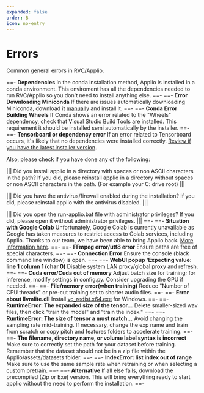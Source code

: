 ```yaml
---
expanded: false
order: B
icon: no-entry
---
```


# Errors 

Common general errors in RVC/Applio.

==- **Dependencies**
In the conda installation method, Applio is installed in a conda environment. This enviroment has all the dependencies needed to run RVC/Applio so you don't need to install anything else.
==-
==- **Error Downloading Miniconda**
If there are issues automatically downloading Miniconda, download it [manually](https://repo.anaconda.com/miniconda/Miniconda3-py39_23.9.0-0-Windows-x86_64.exe) and install it.
==-
==- **Conda Error Building Wheels**
If Conda shows an error related to the "Wheels" dependency, check that Visual Studio Build Tools are installed. This requirement it should be installed semi automatically by the installer.
==-
==- **Tensorboard or dependency error**
If an error related to Tensorboard occurs, it's likely that no dependencies were installed correctly. [Review if you have the latest installer version](/get-started\Installation.md).

Also, please check if you have done any of the following:

||| Did you install applio in a directory with spaces or non ASCII characters in the path?
If you did, please reinstall applio in a directory without spaces or non ASCII characters in the path. (For example your C: drive root)
|||

||| Did you have the antivirus/firewall enabled during the installation?
If you did, please reinstall applio with the antivirus disabled.
|||

||| Did you open the run-applio.bat file with administrator privileges?
If you did, please open it without administrator privileges.
|||
==-
==- **Situation with Google Colab**
Unfortunately, Google Colab is currently unavailable as Google has taken measures to restrict access to Colab services, including Applio. Thanks to our team, we have been able to bring Applio back. [More information here](/get-started\Alternatives.md).
==-
==- **FFmpeg error/utf8 error**
Ensure paths are free of special characters.
==-
==- **Connection Error**
Ensure the console (black command line window) is open.
==-
==- **WebUI popup 'Expecting value: line 1 column 1 (char 0)**
Disable system LAN proxy/global proxy and refresh.
==-
==- **Cuda error/Cuda out of memory**
Adjust batch size for training; for inference, modify settings in config.py. Consider upgrading the GPU if needed.
==-
==- **File/memory error(when training)**
Reduce "Number of CPU threads" or pre-cut training set to shorter audio files.
==-
==- **Error about llvmlite.dll**
Install [vc_redist.x64.exe](https://aka.ms/vs/17/release/vc_redist.x64.exe) for Windows.
==-
==- **RuntimeError: The expanded size of the tensor...**
Delete smaller-sized wav files, then click "train the model" and "train the index."
==-
==- **RuntimeError: The size of tensor a must match...**
Avoid changing the sampling rate mid-training. If necessary, change the exp name and train from scratch or copy pitch and features folders to accelerate training.
==-
==- **The filename, directory name, or volume label syntax is incorrect**
Make sure to correctly set the path for your dataset before training. Remember that the dataset should not be in a zip file within the Applio/assets/datasets folder.
==-
==- **IndexError: list index out of range**
Make sure to use the same sample rate when retraining or when selecting a custom pretrain.
==-
==- **Alternative**
If all else fails, download the precompiled (Zip or Exe) version. This will bring everything ready to start applio without the need to perform the installation.
==-